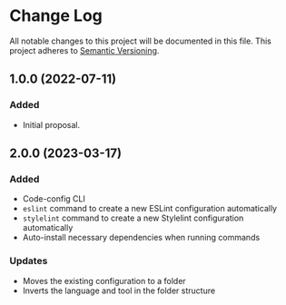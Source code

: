 # Change Log

All notable changes to this project will be documented in this file.
This project adheres to [Semantic Versioning](http://semver.org/).

## 1.0.0 (2022-07-11)

### Added

* Initial proposal.

## 2.0.0 (2023-03-17)

### Added

* Code-config CLI
* `eslint` command to create a new ESLint configuration automatically
* `stylelint` command to create a new Stylelint configuration automatically
* Auto-install necessary dependencies when running commands

### Updates

* Moves the existing configuration to a folder
* Inverts the language and tool in the folder structure
